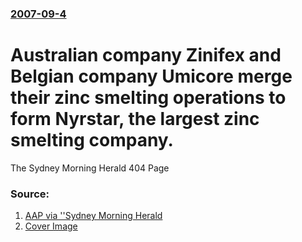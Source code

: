 ### [2007-09-4](/news/2007/09/4/index.md)

#  Australian company Zinifex and Belgian company Umicore merge their zinc smelting operations to form Nyrstar, the largest zinc smelting company. 

The Sydney Morning Herald 404 Page


### Source:

1. [AAP via ''Sydney Morning Herald](http://www.smh.com.au/news/Business/Nyrstar-out-to-consolidate-zinc-industry/2007/09/04/1188783203621.html)
1. [Cover Image](http://images.smh.com.au/2011/08/09/2545355/facebook-thumb-smh.png)
